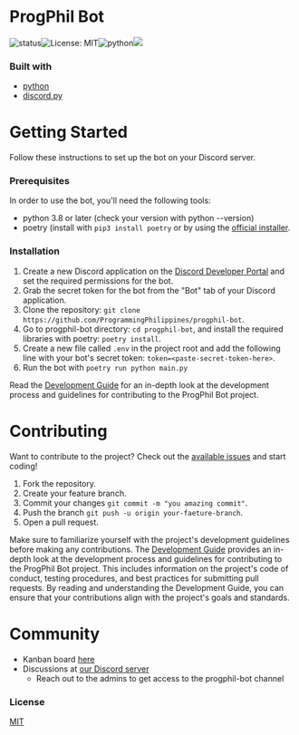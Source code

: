 # ProgPhil Bot

![status](https://github.com/ProgrammingPhilippines/progphil-bot/actions/workflows/main.yml/badge.svg)![License: MIT](https://img.shields.io/github/license/ProgrammingPhilippines/progphil-bot)![python](https://img.shields.io/badge/python-python-green)[![](https://dcbadge.vercel.app/api/server/MmWwgXQezf)](discord)

### Built with

- [python](https://python.org)
- [discord.py](https://discordpy.readthedocs.io/)

# Getting Started	

Follow these instructions to set up the bot on your Discord server.

### Prerequisites

In order to use the bot, you'll need the following tools:

- python 3.8 or later (check your version with python --version)
- poetry (install with ``pip3 install poetry`` or by using the [official installer](https://python-poetry.org/docs/#installing-with-the-official-installer).

### Installation

1. Create a new Discord application on the [Discord Developer Portal](https://discord.com/developers/applications) and set the required permissions for the bot.
2. Grab the secret token for the bot from the "Bot" tab of your Discord application.
3. Clone the repository: `git clone https://github.com/ProgrammingPhilippines/progphil-bot`.
4. Go to progphil-bot directory: `cd progphil-bot`, and install the required libraries with poetry: `poetry install`.
5. Create a new file called `.env` in the project root and add the following line with your bot's secret token: `token=<paste-secret-token-here>`.
6. Run the bot with `poetry run python main.py`

Read the [Development Guide](https://github.com/ProgrammingPhilippines/progphil-bot/wiki/Development-Guide) for an in-depth look at the development process and guidelines for contributing to the ProgPhil Bot project.

# Contributing

Want to contribute to the project? Check out the [available issues](https://github.com/ProgrammingPhilippines/progphil-bot/issues) and start coding!

1. Fork the repository.
2. Create your feature branch.
3. Commit your changes `git commit -m "you amazing commit"`.
4. Push the branch `git push -u origin your-faeture-branch`.
5. Open a pull request.

Make sure to familiarize yourself with the project's development guidelines before making any contributions. The [Development Guide](https://github.com/ProgrammingPhilippines/progphil-bot/wiki/Development-Guide) provides an in-depth look at the development process and guidelines for contributing to the ProgPhil Bot project. This includes information on the project's code of conduct, testing procedures, and best practices for submitting pull requests. By reading and understanding the Development Guide, you can ensure that your contributions align with the project's goals and standards.

# Community

- Kanban board [here](https://github.com/orgs/ProgrammingPhilippines/projects/2/views/1)
- Discussions at [our Discord server](https://discord.gg/MmWwgXQezf)
  - Reach out to the admins to get access to the progphil-bot channel

### License

[MIT](https://choosealicense.com/licenses/mit/)
